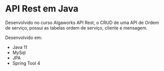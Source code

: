 # API Rest em Java

Desenvolvido no curso Algaworks API Rest, o CRUD de uma API de Ordem de serviço, possui as tabelas ordem de serviço, cliente e mensagem.

Desenvolvido em:
- Java 11
- MySql
- JPA 
- Spring Tool 4
